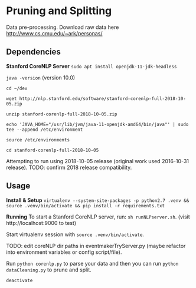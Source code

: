 # Pruning and Splitting
Data pre-processing.
Download raw data here http://www.cs.cmu.edu/~ark/personas/

## Dependencies
**Stanford CoreNLP Server**
`sudo apt install openjdk-11-jdk-headless`

`java -version` (version 10.0)

`cd ~/dev`

`wget http://nlp.stanford.edu/software/stanford-corenlp-full-2018-10-05.zip`

`unzip stanford-corenlp-full-2018-10-05.zip`

`echo 'JAVA_HOME="/usr/lib/jvm/java-11-openjdk-amd64/bin/java"' | sudo tee --append /etc/environment`

`source /etc/environments`

`cd stanford-corenlp-full-2018-10-05`

Attempting to run using 2018-10-05 release (original work used 2016-10-31 release).
TODO: confirm 2018 release compatibility.

## Usage
**Install & Setup**
`virtualenv --system-site-packages -p python2.7 .venv && source .venv/bin/activate && pip install -r requirements.txt`

**Running**
To start a Stanford CoreNLP server, run: `sh runNLPserver.sh`. (visit http://localhost:9000 to test)

Start virtualenv session with `source .venv/bin/activate`.

TODO: edit coreNLP dir paths in eventmakerTryServer.py (maybe refactor into environment variables or
config script/file).

Run `python corenlp.py` to parse your data and then you can run `python dataCleaning.py`
to prune and split.

`deactivate`

